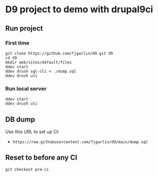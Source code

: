 # D9 project to demo with drupal9ci

## Run project

### First time

```
git clone https://github.com/fjgarlin/d9.git d9
cd d9
mkdir web/sites/default/files
ddev start
ddev drush sql-cli < ./dump.sql
ddev drush uli
```

### Run local server

```
ddev start
ddev drush uli
```

## DB dump

Use this URL to set up CI:
* `https://raw.githubusercontent.com/fjgarlin/d9/main/dump.sql`


## Reset to before any CI

```
git checkout pre-ci
```